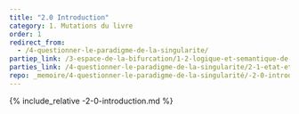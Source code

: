 ```yaml
---
title: "2.0 Introduction"
category: 1. Mutations du livre
order: 1
redirect_from:
  - /4-questionner-le-paradigme-de-la-singularite/
partiep_link: /3-espace-de-la-bifurcation/1-2-logique-et-semantique-de-la-bifurcation/
parties_link: /4-questionner-le-paradigme-de-la-singularite/2-1-etat-et-passage-au-sein-d-une-bifurcation/
repo: _memoire/4-questionner-le-paradigme-de-la-singularité/-2-0-introduction.md
---
```

{% include_relative -2-0-introduction.md %}
